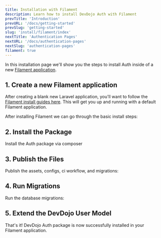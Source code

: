 ```yaml
---
title: Installation with Filament
description: Learn how to install DevDojo Auth with Filament
prevTitle: 'Introduction'
prevURL: '/docs/getting-started'
prevSlug: 'getting-started'
slug: 'install/filament/index'
nextTitle: 'Authentication Pages'
nextURL: '/docs/authentication-pages'
nextSlug: 'authentication-pages'
filament: true
---
```


In this installation page we'll show you the steps to install Auth inside of a new <a href="https://filamentphp.com" target="_blank">Filament application</a>.

## 1. Create a new Filament application

After creating a blank new Laravel application, you'll want to follow the [Filament install guides here](https://filamentphp.com/docs/3.x/panels/installation#installation). This will get you up and running with a default Filament application.

After installing Filament we can go through the basic install steps:

## 2. Install the Package

Install the Auth package via composer

<include src="docs/install/code/composer-require.html"></include>

## 3. Publish the Files

Publish the assets, configs, ci workflow, and migrations:

<include src="docs/install/code/publish.html"></include>

## 4. Run Migrations

Run the database migrations:

<include src="docs/install/code/migrate.html"></include>

## 5. Extend the DevDojo User Model

<include src="docs/install/code/extend-model.html"></include>

That's it! DevDojo Auth package is now successfully installed in your Filament application.